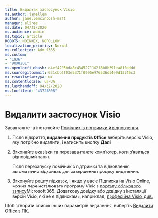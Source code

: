 ```yaml
---
title: Видалити застосунок Visio
ms.author: janellem
author: janellemcintosh-msft
manager: eliree
ms.date: 04/21/2020
ms.audience: Admin
ms.topic: article
ROBOTS: NOINDEX, NOFOLLOW
localization_priority: Normal
ms.collection: Adm_O365
ms.custom:
- "1936"
- "9000201"
ms.openlocfilehash: d4ef4295bda8c4845271162f8b0b591ea810eddd
ms.sourcegitcommit: 631cbb5f03e5371f0995e976536d24e9d13746c3
ms.translationtype: MT
ms.contentlocale: uk-UA
ms.lasthandoff: 04/22/2020
ms.locfileid: "43728808"
---
```

# <a name="uninstall-visio"></a>Видалити застосунок Visio

Завантажте та інсталюйте [Помічник із підтримки й відновлення](https://aka.ms/SARA-OfficeUninstall-Alchemy).
  
1. Після відкриття, **видалення продуктів Office** виберіть версію Visio, яку потрібно видалити, і натисніть кнопку **Далі**. 
    
2. Виконайте вказівки та перезавантажте комп’ютер, коли з’явиться відповідний запит.
    
    Після перезапуску помічник з підтримки та відновлення автоматично відкриває для завершення процесу видалення.
    
3. Виконуйте решту підказок, і якщо у вас є Підписка на Visio Online, можна переінсталювати програму Visio з [порталу облікового запису](https://portal.office.com/account#installs)Microsoft 365. Додаткову довідку або довідку з інсталяції версій Visio, які не є підписками, наприклад, [професійна Visio, див.](https://support.office.com/article/f98f21e3-aa02-4827-9167-ddab5b025710?wt.mc_id=OfficeAdm_ClientDIA_Alchemy1936) 
    
Щоб створити список інших параметрів видалення, виберіть [Видалити Office з ПК](https://support.office.com/article/9dd49b83-264a-477a-8fcc-2fdf5dbf61d8?wt.mc_id=OfficeAdm_ClientDIA_Alchemy1936).